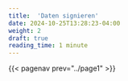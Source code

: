```yaml
---
title:  'Daten signieren'
date: 2024-10-25T13:28:23-04:00
weight: 2
draft: true
reading_time: 1 minute
---
```



{{< pagenav prev="../page1" >}}
